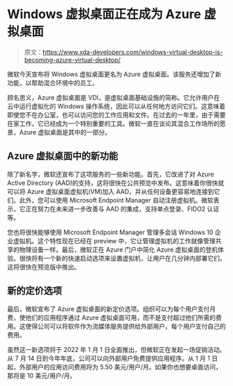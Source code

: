 # Windows 虚拟桌面正在成为 Azure 虚拟桌面

> 原文：<https://www.xda-developers.com/windows-virtual-desktop-is-becoming-azure-virtual-desktop/>

微软今天宣布将 Windows 虚拟桌面更名为 Azure 虚拟桌面。该服务还增加了新功能，以帮助混合环境中的员工。

顾名思义，Azure 虚拟桌面是 VDI，是虚拟桌面基础设施的简称。它允许用户在云中运行虚拟化的 Windows 操作系统，因此可以从任何地方访问它们。这意味着即使您不在办公室，也可以访问您的工作应用和文件。在过去的一年里，由于需要在家工作，它已经成为一个特别重要的工具。微软一直在谈论其混合工作场所的愿景，Azure 虚拟桌面是其中的一部分。

## Azure 虚拟桌面中的新功能

除了新名字，微软还宣布了这项服务的一些新功能。首先，它改进了对 Azure Active Directory (AAD)的支持，这将很快在公共预览中发布。这意味着你很快就可以将 Azure 虚拟桌面虚拟机(VM)加入 AAD，并从任何设备更容易地连接到它们。此外，您可以使用 Microsoft Endpoint Manager 自动注册虚拟机。微软表示，它正在努力在未来进一步改善与 AAD 的集成，支持单点登录、FIDO2 认证等。

您也将很快能够使用 Microsoft Endpoint Manager 管理多会话 Windows 10 企业虚拟机。这个特性现在已经在 preview 中，它让管理虚拟机的工作就像管理共享的物理设备一样。最后，微软正在 Azure 门户中简化 Azure 虚拟桌面的登机体验。很快将有一个新的快速启动选项来设置虚拟机，让用户在几分钟内部署它们。这将很快在预览版中推出。

## 新的定价选项

最后，微软宣布了 Azure 虚拟桌面的新定价选项。组织可以为每个用户支付月费，使他们的应用程序通过 Azure 虚拟桌面可用，而不是支付超过他们所需的费用。这使得公司可以将软件作为流媒体服务提供给外部用户，每个用户支付自己的费用。

虽然这一新选项将于 2022 年 1 月 1 日全面推出，但微软正在发起一场促销活动。从 7 月 14 日到今年年底，公司可以向外部用户免费提供应用程序。从 1 月 1 日起，外部用户的应用访问费用将为 5.50 美元/用户/月。如果你也想要桌面访问，那将是 10 美元/用户/月。